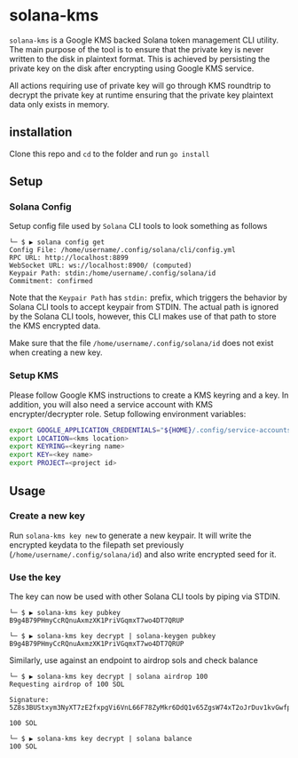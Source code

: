 # solana-kms
`solana-kms` is a Google KMS backed Solana token management CLI utility.
The main purpose of the tool is to ensure that the private key is never
written to the disk in plaintext format. This is achieved by persisting
the private key on the disk after encrypting using Google KMS service.

All actions requiring use of private key will go through KMS roundtrip
to decrypt the private key at runtime ensuring that the private key
plaintext data only exists in memory.


## installation
Clone this repo and `cd` to the folder and run `go install`

## Setup
### Solana Config
Setup config file used by `Solana` CLI tools to look something as follows
```
└─ $ ▶ solana config get
Config File: /home/username/.config/solana/cli/config.yml
RPC URL: http://localhost:8899 
WebSocket URL: ws://localhost:8900/ (computed)
Keypair Path: stdin:/home/username/.config/solana/id 
Commitment: confirmed 
```
Note that the `Keypair Path` has `stdin:` prefix, which triggers the behavior
by Solana CLI tools to accept keypair from STDIN. The actual path is ignored
by the Solana CLI tools, however, this CLI makes use of that path to store
the KMS encrypted data.

Make sure that the file `/home/username/.config/solana/id` does not exist when
creating a new key.

### Setup KMS
Please follow Google KMS instructions to create a KMS keyring and a key. In addition,
you will also need a service account with KMS encrypter/decrypter role. Setup following
environment variables:
```bash
export GOOGLE_APPLICATION_CREDENTIALS="${HOME}/.config/service-accounts/service-account.json"
export LOCATION=<kms location>
export KEYRING=<keyring name>
export KEY=<key name>
export PROJECT=<project id>
```

## Usage
### Create a new key
Run `solana-kms key new` to generate a new keypair. It will write the encrypted keydata
to the filepath set previously (`/home/username/.config/solana/id`) and also write
encrypted seed for it.

### Use the key
The key can now be used with other Solana CLI tools by piping via STDIN.
```
└─ $ ▶ solana-kms key pubkey 
B9g4B79PHmyCcRQnuAxmzXK1PriVGqmxT7wo4DT7QRUP
```
```
└─ $ ▶ solana-kms key decrypt | solana-keygen pubkey
B9g4B79PHmyCcRQnuAxmzXK1PriVGqmxT7wo4DT7QRUP
```
Similarly, use against an endpoint to airdrop sols and check balance
```
└─ $ ▶ solana-kms key decrypt | solana airdrop 100 
Requesting airdrop of 100 SOL

Signature: 5Z8s3BUStxym3NyXT7zE2fxpgVi6VnL66F78ZyMkr6DdQ1v65ZgsW74xT2oJrDuv1kvGwfp8tjYiSvNdEDfSMgxm

100 SOL
```

```
└─ $ ▶ solana-kms key decrypt | solana balance
100 SOL
```
